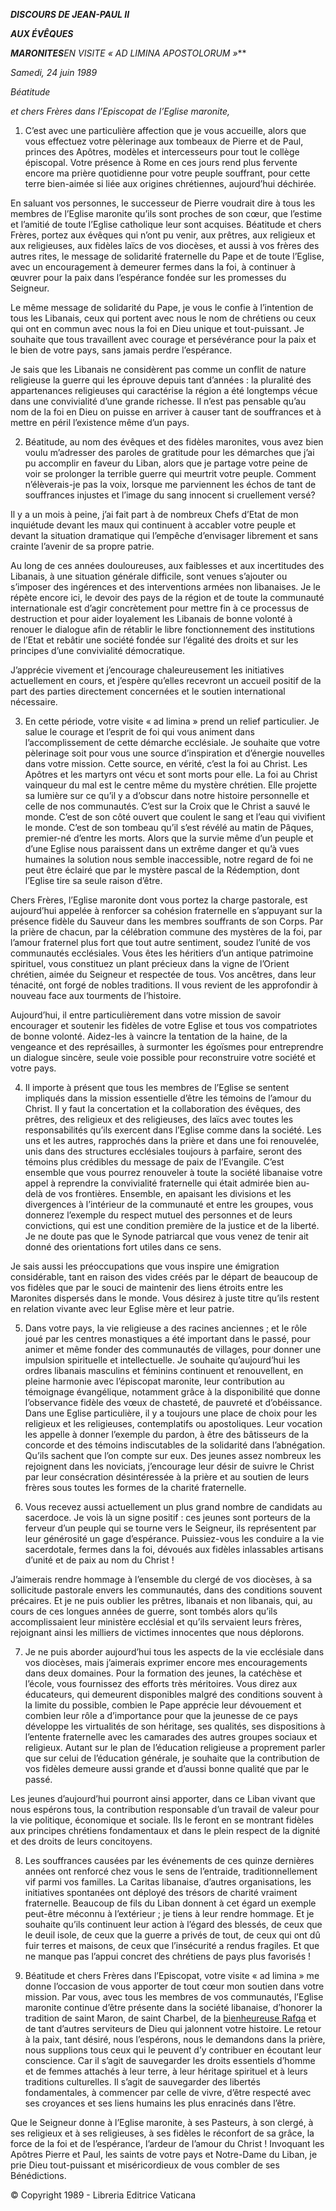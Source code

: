 ***DISCOURS DE JEAN-PAUL II***

***AUX ÉVÊQUES***

***MARONITES**EN VISITE « AD LIMINA APOSTOLORUM »***

*Samedi, 24 juin 1989*

*Béatitude*

*et chers Frères dans l’Episcopat de l’Eglise maronite,*

1. C’est avec une particulière affection que je vous accueille, alors que vous effectuez votre pèlerinage aux tombeaux de Pierre et de Paul, princes des Apôtres, modèles et intercesseurs pour tout le collège épiscopal. Votre présence à Rome en ces jours rend plus fervente encore ma prière quotidienne pour votre peuple souffrant, pour cette terre bien-aimée si liée aux origines chrétiennes, aujourd’hui déchirée.

En saluant vos personnes, le successeur de Pierre voudrait dire à tous les membres de l’Eglise maronite qu’ils sont proches de son cœur, que l’estime et l’amitié de toute l’Eglise catholique leur sont acquises. Béatitude et chers Frères, portez aux évêques qui n’ont pu venir, aux prêtres, aux religieux et aux religieuses, aux fidèles laïcs de vos diocèses, et aussi à vos frères des autres rites, le message de solidarité fraternelle du Pape et de toute l’Eglise, avec un encouragement à demeurer fermes dans la foi, à continuer à œuvrer pour la paix dans l’espérance fondée sur les promesses du Seigneur.

Le même message de solidarité du Pape, je vous le confie à l’intention de tous les Libanais, ceux qui portent avec nous le nom de chrétiens ou ceux qui ont en commun avec nous la foi en Dieu unique et tout-puissant. Je souhaite que tous travaillent avec courage et persévérance pour la paix et le bien de votre pays, sans jamais perdre l’espérance.

Je sais que les Libanais ne considèrent pas comme un conflit de nature religieuse la guerre qui les éprouve depuis tant d’années : la pluralité des appartenances religieuses qui caractérise la région a été longtemps vécue dans une convivialité d’une grande richesse. Il n’est pas pensable qu’au nom de la foi en Dieu on puisse en arriver à causer tant de souffrances et à mettre en péril l’existence même d’un pays.

2. Béatitude, au nom des évêques et des fidèles maronites, vous avez bien voulu m’adresser des paroles de gratitude pour les démarches que j’ai pu accomplir en faveur du Liban, alors que je partage votre peine de voir se prolonger la terrible guerre qui meurtrit votre peuple. Comment n’élèverais-je pas la voix, lorsque me parviennent les échos de tant de souffrances injustes et l’image du sang innocent si cruellement versé?

Il y a un mois à peine, j’ai fait part à de nombreux Chefs d’Etat de mon inquiétude devant les maux qui continuent à accabler votre peuple et devant la situation dramatique qui l’empêche d’envisager librement et sans crainte l’avenir de sa propre patrie.

Au long de ces années douloureuses, aux faiblesses et aux incertitudes des Libanais, à une situation générale difficile, sont venues s’ajouter ou s’imposer des ingérences et des interventions armées non libanaises. Je le répète encore ici, le devoir des pays de la région et de toute la communauté internationale est d’agir concrètement pour mettre fin à ce processus de destruction et pour aider loyalement les Libanais de bonne volonté à renouer le dialogue afin de rétablir le libre fonctionnement des institutions de l’Etat et rebâtir une société fondée sur l’égalité des droits et sur les principes d’une convivialité démocratique.

J’apprécie vivement et j’encourage chaleureusement les initiatives actuellement en cours, et j’espère qu’elles recevront un accueil positif de la part des parties directement concernées et le soutien international nécessaire.

3. En cette période, votre visite « ad limina » prend un relief particulier. Je salue le courage et l’esprit de foi qui vous animent dans l’accomplissement de cette démarche ecclésiale. Je souhaite que votre pèlerinage soit pour vous une source d’inspiration et d’énergie nouvelles dans votre mission. Cette source, en vérité, c’est la foi au Christ. Les Apôtres et les martyrs ont vécu et sont morts pour elle. La foi au Christ vainqueur du mal est le centre même du mystère chrétien. Elle projette sa lumière sur ce qu’il y a d’obscur dans notre histoire personnelle et celle de nos communautés. C’est sur la Croix que le Christ a sauvé le monde. C’est de son côté ouvert que coulent le sang et l’eau qui vivifient le monde. C’est de son tombeau qu’il s’est révélé au matin de Pâques, premier-né d’entre les morts. Alors que la survie même d’un peuple et d’une Eglise nous paraissent dans un extrême danger et qu’à vues humaines la solution nous semble inaccessible, notre regard de foi ne peut être éclairé que par le mystère pascal de la Rédemption, dont l’Eglise tire sa seule raison d’être.

Chers Frères, l’Eglise maronite dont vous portez la charge pastorale, est aujourd’hui appelée à renforcer sa cohésion fraternelle en s’appuyant sur la présence fidèle du Sauveur dans les membres souffrants de son Corps. Par la prière de chacun, par la célébration commune des mystères de la foi, par l’amour fraternel plus fort que tout autre sentiment, soudez l’unité de vos communautés ecclésiales. Vous êtes les héritiers d’un antique patrimoine spirituel, vous constituez un plant précieux dans la vigne de l’Orient chrétien, aimée du Seigneur et respectée de tous. Vos ancêtres, dans leur ténacité, ont forgé de nobles traditions. Il vous revient de les approfondir à nouveau face aux tourments de l’histoire.

Aujourd’hui, il entre particulièrement dans votre mission de savoir encourager et soutenir les fidèles de votre Eglise et tous vos compatriotes de bonne volonté. Aidez-les à vaincre la tentation de la haine, de la vengeance et des représailles, à surmonter les égoïsmes pour entreprendre un dialogue sincère, seule voie possible pour reconstruire votre société et votre pays.

4. Il importe à présent que tous les membres de l’Eglise se sentent impliqués dans la mission essentielle d’être les témoins de l’amour du Christ. Il y faut la concertation et la collaboration des évêques, des prêtres, des religieux et des religieuses, des laïcs avec toutes les responsabilités qu’ils exercent dans l’Eglise comme dans la société. Les uns et les autres, rapprochés dans la prière et dans une foi renouvelée, unis dans des structures ecclésiales toujours à parfaire, seront des témoins plus crédibles du message de paix de l’Evangile. C’est ensemble que vous pourrez renouveler à toute la société libanaise votre appel à reprendre la convivialité fraternelle qui était admirée bien au-delà de vos frontières. Ensemble, en apaisant les divisions et les divergences à l’intérieur de la communauté et entre les groupes, vous donnerez l’exemple du respect mutuel des personnes et de leurs convictions, qui est une condition première de la justice et de la liberté. Je ne doute pas que le Synode patriarcal que vous venez de tenir ait donné des orientations fort utiles dans ce sens.

Je sais aussi les préoccupations que vous inspire une émigration considérable, tant en raison des vides créés par le départ de beaucoup de vos fidèles que par le souci de maintenir des liens étroits entre les Maronites dispersés dans le monde. Vous désirez à juste titre qu’ils restent en relation vivante avec leur Eglise mère et leur patrie.

5. Dans votre pays, la vie religieuse a des racines anciennes ; et le rôle joué par les centres monastiques a été important dans le passé, pour animer et même fonder des communautés de villages, pour donner une impulsion spirituelle et intellectuelle. Je souhaite qu’aujourd’hui les ordres libanais masculins et féminins continuent et renouvellent, en pleine harmonie avec l’épiscopat maronite, leur contribution au témoignage évangélique, notamment grâce à la disponibilité que donne l’observance fidèle des vœux de chasteté, de pauvreté et d’obéissance. Dans une Eglise particulière, il y a toujours une place de choix pour les religieux et les religieuses, contemplatifs ou apostoliques. Leur vocation les appelle à donner l’exemple du pardon, à être des bâtisseurs de la concorde et des témoins indiscutables de la solidarité dans l’abnégation. Qu’ils sachent que l’on compte sur eux. Des jeunes assez nombreux les rejoignent dans les noviciats, j’encourage leur désir de suivre le Christ par leur consécration désintéressée à la prière et au soutien de leurs frères sous toutes les formes de la charité fraternelle.

6. Vous recevez aussi actuellement un plus grand nombre de candidats au sacerdoce. Je vois là un signe positif : ces jeunes sont porteurs de la ferveur d’un peuple qui se tourne vers le Seigneur, ils représentent par leur générosité un gage d’espérance. Puissiez-vous les conduire a la vie sacerdotale, fermes dans la foi, dévoués aux fidèles inlassables artisans d’unité et de paix au nom du Christ !

J’aimerais rendre hommage à l’ensemble du clergé de vos diocèses, à sa sollicitude pastorale envers les communautés, dans des conditions souvent précaires. Et je ne puis oublier les prêtres, libanais et non libanais, qui, au cours de ces longues années de guerre, sont tombés alors qu’ils accomplissaient leur ministère ecclésial et qu’ils servaient leurs frères, rejoignant ainsi les milliers de victimes innocentes que nous déplorons.

7. Je ne puis aborder aujourd’hui tous les aspects de la vie ecclésiale dans vos diocèses, mais j’aimerais exprimer encore mes encouragements dans deux domaines. Pour la formation des jeunes, la catéchèse et l’école, vous fournissez des efforts très méritoires. Vous direz aux éducateurs, qui demeurent disponibles malgré des conditions souvent à la limite du possible, combien le Pape apprécie leur dévouement et combien leur rôle a d’importance pour que la jeunesse de ce pays développe les virtualités de son héritage, ses qualités, ses dispositions à l’entente fraternelle avec les camarades des autres groupes sociaux et religieux. Autant sur le plan de l’éducation religieuse a proprement parler que sur celui de l’éducation générale, je souhaite que la contribution de vos fidèles demeure aussi grande et d’aussi bonne qualité que par le passé.

Les jeunes d’aujourd’hui pourront ainsi apporter, dans ce Liban vivant que nous espérons tous, la contribution responsable d’un travail de valeur pour la vie politique, économique et sociale. Ils le feront en se montrant fidèles aux principes chrétiens fondamentaux et dans le plein respect de la dignité et des droits de leurs concitoyens.

8. Les souffrances causées par les événements de ces quinze dernières années ont renforcé chez vous le sens de l’entraide, traditionnellement vif parmi vos familles. La Caritas libanaise, d’autres organisations, les initiatives spontanées ont déployé des trésors de charité vraiment fraternelle. Beaucoup de fils du Liban donnent à cet égard un exemple peut-être méconnu à l’extérieur ; je tiens à leur rendre hommage. Et je souhaite qu’ils continuent leur action à l’égard des blessés, de ceux que le deuil isole, de ceux que la guerre a privés de tout, de ceux qui ont dû fuir terres et maisons, de ceux que l’insécurité a rendus fragiles. Et que ne manque pas l’appui concret des chrétiens de pays plus favorisés !

9. Béatitude et chers Frères dans l’Episcopat, votre visite « ad limina » me donne l’occasion de vous apporter de tout cœur mon soutien dans votre mission. Par vous, avec tous les membres de vos communautés, l’Eglise maronite continue d’être présente dans la société libanaise, d’honorer la tradition de saint Maron, de saint Charbel, de la [bienheureuse Rafqa](http://www.vatican.va/news_services/liturgy/saints/ns_lit_doc_20010610_rafqa-choboq_fr.html) et de tant d’autres serviteurs de Dieu qui jalonnent votre histoire. Le retour à la paix, tant désiré, nous l’espérons, nous le demandons dans la prière, nous supplions tous ceux qui le peuvent d’y contribuer en écoutant leur conscience. Car il s’agit de sauvegarder les droits essentiels d’homme et de femmes attachés à leur terre, à leur héritage spirituel et à leurs traditions culturelles. Il s’agit de sauvegarder des libertés fondamentales, à commencer par celle de vivre, d’être respecté avec ses croyances et ses liens humains les plus enracinés dans l’être.

Que le Seigneur donne à l’Eglise maronite, à ses Pasteurs, à son clergé, à ses religieux et à ses religieuses, à ses fidèles le réconfort de sa grâce, la force de la foi et de l’espérance, l’ardeur de l’amour du Christ ! Invoquant les Apôtres Pierre et Paul, les saints de votre pays et Notre-Dame du Liban, je prie Dieu tout-puissant et miséricordieux de vous combler de ses Bénédictions.

© Copyright 1989 - Libreria Editrice Vaticana